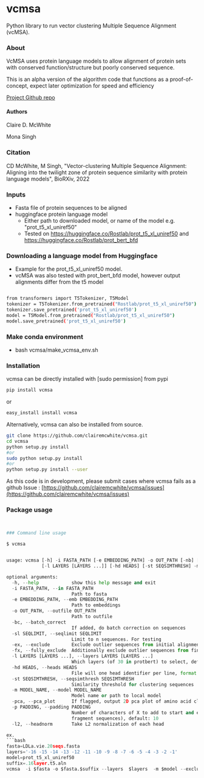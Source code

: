 vcmsa
=========
Python library to run vector clustering Multiple Sequence Alignment (vcMSA). 

### About

VcMSA uses protein language models to allow alignment of protein sets with conserved function/structure but poorly conserved sequence.

This is an alpha version of the algorithm code that functions as a proof-of-concept, expect later optimization for speed and efficiency

[Project Github repo](https://github.com/clairemcwhite/vcmsa)

#### Authors
Claire D. McWhite

Mona Singh

### Citation

CD McWhite, M Singh, "Vector-clustering Multiple Sequence Alignment: Aligning into the twilight zone of protein sequence similarity with protein language models", BioRXiv, 2022

### Inputs

 - Fasta file of protein sequences to be aligned
 - huggingface protein language model
     - Either path to downloaded model, or name of the model e.g. "prot_t5_xl_uniref50"
     - Tested on https://huggingface.co/Rostlab/prot_t5_xl_uniref50 and https://huggingface.co/Rostlab/prot_bert_bfd

### Downloading a language model from Huggingface

- Example for the prot_t5_xl_uniref50 model.
- vcMSA was also tested with prot_bert_bfd model, however output alignments differ from the t5 model

```bash

from transformers import T5Tokenizer, T5Model
tokenizer = T5Tokenizer.from_pretrained("Rostlab/prot_t5_xl_uniref50")
tokenizer.save_pretrained('prot_t5_xl_uniref50')
model = T5Model.from_pretrained("Rostlab/prot_t5_xl_uniref50")
model.save_pretrained('prot_t5_xl_uniref50')
```


### Make conda environment
- bash vcmsa/make_vcmsa_env.sh 


### Installation
vcmsa can be directly installed with [sudo permission] from pypi

```bash
pip install vcmsa 
```

or 

```bash
easy_install install vcmsa
```
Alternatively, vcmsa can also be installed from source. 

```bash
git clone https://github.com/clairemcwhite/vcmsa.git
cd vcmsa
python setup.py install
#or 
sudo python setup.py install
#or 
python setup.py install --user   
```

As this code is in development, please submit cases where vcmsa fails as a github Issue : [https://github.com/clairemcwhite/vcmsa/issues](https://github.com/clairemcwhite/vcmsa/issues)


### Package usage

```python


### Command line usage

$ vcmsa  


usage: vcmsa [-h] -i FASTA_PATH [-e EMBEDDING_PATH] -o OUT_PATH [-nb] [-sl SEQLIMIT] [-ex] [-fx]
             [-l LAYERS [LAYERS ...]] [-hd HEADS] [-st SEQSIMTHRESH] -m MODEL_NAME [-pca] [-p PADDING] [-l2]

optional arguments:
  -h, --help            show this help message and exit
  -i FASTA_PATH, --in FASTA_PATH
                        Path to fasta
  -e EMBEDDING_PATH, --emb EMBEDDING_PATH
                        Path to embeddings
  -o OUT_PATH, --outfile OUT_PATH
                        Path to outfile
  -bc, --batch_correct
                        If added, do batch correction on sequences
  -sl SEQLIMIT, --seqlimit SEQLIMIT
                        Limit to n sequences. For testing
  -ex, --exclude        Exclude outlier sequences from initial alignment process
  -fx, --fully_exclude  Additionally exclude outlier sequences from final alignment
  -l LAYERS [LAYERS ...], --layers LAYERS [LAYERS ...]
                        Which layers (of 30 in protbert) to select, default = '-16 -15 -14 -13 -12 -11 -10 -9 -8 -7 -6 -5 -4 -3 -2 -1'
  -hd HEADS, --heads HEADS
                        File will one head identifier per line, format layer1_head3
  -st SEQSIMTHRESH, --seqsimthresh SEQSIMTHRESH
                        Similarity threshold for clustering sequences
  -m MODEL_NAME, --model MODEL_NAME
                        Model name or path to local model
  -pca, --pca_plot      If flagged, output 2D pca plot of amino acid clusters
  -p PADDING, --padding PADDING
                        Number of characters of X to add to start and end of sequence (can be important for
                        fragment sequences), default: 10
  -l2, --headnorm       Take L2 normalization of each head

ex.
```bash
fasta=LDLa.vie.20seqs.fasta
layers='-16 -15 -14 -13 -12 -11 -10 -9 -8 -7 -6 -5 -4 -3 -2 -1'
model=prot_t5_xl_uniref50
suffix=.16layer.t5.aln
vcmsa  -i $fasta -o $fasta.$suffix --layers  $layers  -m $model --exclude --pca_plot


```






